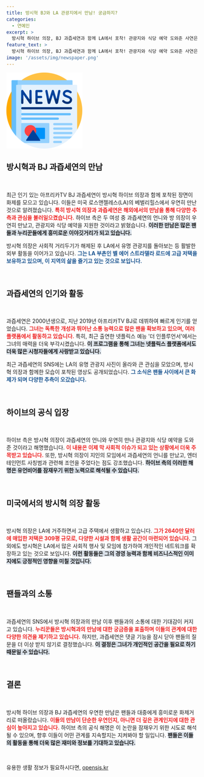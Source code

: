```yaml
---
title: 방시혁 BJ와 LA 관광지에서 만남! 궁금하지?
categories:
  - 연예인
excerpt: >
  방시혁 하이브 의장, BJ 과즙세연과 함께 LA에서 포착! 관광지와 식당 예약 도와준 사연은? 이 화제의 만남 뒤에 숨겨진 이야기와 과즙세연의 SNS 비밀이 밝혀진다. 클릭하면 놀라운 사실이!
feature_text: >
  방시혁 하이브 의장, BJ 과즙세연과 함께 LA에서 포착! 관광지와 식당 예약 도와준 사연은? 이 화제의 만남 뒤에 숨겨진 이야기와 과즙세연의 SNS 비밀이 밝혀진다. 클릭하면 놀라운 사실이!
image: '/assets/img/newspaper.png'
---
```


<p><img src="/assets/img/newspaper.png" alt="kimp 속보" /></p>

<h2 data-ke-size="size26">방시혁과 BJ 과즙세연의 만남</h2>

<p data-ke-size="size16">&nbsp;</p>

<p>최근 인기 있는 아프리카TV BJ 과즙세연이 방시혁 하이브 의장과 함께 포착된 장면이 화제를 모으고 있습니다. 이들은 미국 로스앤젤레스(LA)의 베벌리힐스에서 우연히 만난 것으로 알려졌습니다. <b><span style="color: #ee2323;">특히 방시혁 의장과 과즙세연은 해외에서의 만남을 통해 다양한 추측과 관심을 불러일으켰습니다.</span></b> 하이브 측은 두 여성 중 과즙세연의 언니와 방 의장이 우연히 만났고, 관광지와 식당 예약을 지원한 것이라고 밝혔습니다. <b><span style="background-color: #21538527;">이러한 만남은 많은 팬들과 누리꾼들에게 흥미로운 이야깃거리가 되고 있습니다.</span></b></p>

<p>방시혁 의장은 사회적 거리두기가 해제된 후 LA에서 유명 관광지를 돌아보는 등 활발한 외부 활동을 이어가고 있습니다. <b><span style="color: #1a5490;">그는 LA 부촌인 벨 에어 스트라델라 로드에 고급 저택을 보유하고 있으며, 이 지역의 삶을 즐기고 있는 것으로 보입니다.</span></b></p>

<p data-ke-size="size16">&nbsp;</p>

<h2 data-ke-size="size26">과즙세연의 인기와 활동</h2>

<p data-ke-size="size16">&nbsp;</p>

<p>과즙세연은 2000년생으로, 지난 2019년 아프리카TV BJ로 데뷔하여 빠르게 인기를 얻었습니다. <b><span style="color: #ee2323;">그녀는 독특한 개성과 뛰어난 소통 능력으로 많은 팬을 확보하고 있으며, 여러 플랫폼에서 활동하고 있습니다.</span></b> 특히, 최근 출연한 넷플릭스 예능 '더 인플루언서'에서는 그녀의 매력을 더욱 부각시켰습니다. <b><span style="background-color: #21538527;">이 프로그램을 통해 그녀는 넷플릭스 플랫폼에서도 더욱 많은 시청자들에게 사랑받고 있습니다.</span></b></p>

<p>최근 과즙세연의 SNS에는 LA의 유명 관광지 사진이 올라와 큰 관심을 모았으며, 방시혁 의장과 함께한 모습이 포착된 영상도 공개되었습니다. <b><span style="color: #1a5490;">그 소식은 팬들 사이에서 큰 화제가 되며 다양한 추측이 오갔습니다.</span></b></p>

<p data-ke-size="size16">&nbsp;</p>

<h2 data-ke-size="size26">하이브의 공식 입장</h2>

<p data-ke-size="size16">&nbsp;</p>

<p>하이브 측은 방시혁 의장이 과즙세연의 언니와 우연히 만나 관광지와 식당 예약을 도와준 것이라고 해명했습니다. <b><span style="color: #ee2323;">이 내용은 이제 막 사회적 이슈가 되고 있는 상황에서 더욱 주목받고 있습니다.</span></b> 또한, 방시혁 의장이 지인의 모임에서 과즙세연의 언니를 만났고, 엔터테인먼트 사칭범과 관련해 조언을 주었다는 점도 강조했습니다. <b><span style="background-color: #21538527;">하이브 측의 이러한 해명은 유언비어를 잠재우기 위한 노력으로 해석될 수 있습니다.</span></b></p>

<p data-ke-size="size16">&nbsp;</p>

<h2 data-ke-size="size26">미국에서의 방시혁 의장 활동</h2>

<p data-ke-size="size16">&nbsp;</p>

<p>방시혁 의장은 LA에 거주하면서 고급 주택에서 생활하고 있습니다. <b><span style="color: #ee2323;">그가 2640만 달러에 매입한 저택은 309평 규모로, 다양한 시설과 함께 생활 공간이 마련되어 있습니다.</span></b> 그 외에도 방시혁은 LA에서 많은 사회적 행사 및 모임에 참가하여 개인적인 네트워크를 확장하고 있는 것으로 보입니다. <b><span style="background-color: #21538527;">이런 활동들은 그의 경영 능력과 함께 비즈니스적인 이미지에도 긍정적인 영향을 미칠 것입니다.</span></b></p>

<p data-ke-size="size16">&nbsp;</p>

<h2 data-ke-size="size26">팬들과의 소통</h2>

<p data-ke-size="size16">&nbsp;</p>

<p>과즙세연의 SNS에서 방시혁 의장과의 만남 이후 팬들과의 소통에 대한 기대감이 커지고 있습니다. <b><span style="color: #ee2323;">누리꾼들은 방시혁과의 만남에 대한 궁금증을 표출하며 이들의 관계에 대한 다양한 의견을 제기하고 있습니다.</span></b> 하지만, 과즙세연은 댓글 기능을 잠시 닫아 팬들의 질문을 더 이상 받지 않기로 결정했습니다. <b><span style="background-color: #21538527;">이 결정은 그녀가 개인적인 공간을 필요로 하기 때문일 수 있습니다.</span></b></p>

<p data-ke-size="size16">&nbsp;</p>

<h2 data-ke-size="size26">결론</h2>

<p data-ke-size="size16">&nbsp;</p>

<p>방시혁 하이브 의장과 BJ 과즙세연의 우연한 만남은 팬들과 대중에게 흥미로운 화제거리로 떠올랐습니다. <b><span style="color: #ee2323;">이들의 만남이 단순한 우연인지, 아니면 더 깊은 관계인지에 대한 관심이 높아지고 있습니다.</span></b> 하이브 측의 공식 해명은 이 논란을 잠재우기 위한 시도로 해석될 수 있으며, 향후 이들이 어떤 관계를 지속할지는 지켜봐야 할 일입니다. <b><span style="background-color: #21538527;">팬들은 이들의 활동을 통해 더욱 많은 재미와 정보를 기대하고 있습니다.</span></b></p>

<p data-ke-size="size16">&nbsp;</p>
유용한 생활 정보가 필요하시다면, <a href="https://opensis.kr" rel="dofollow">opensis.kr</a>


